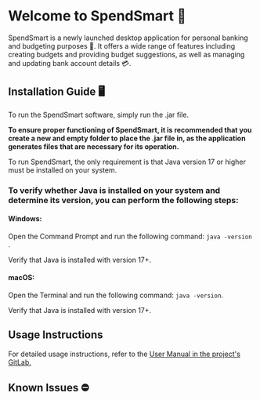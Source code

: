 # Welcome to SpendSmart 🤖

 SpendSmart is a newly launched desktop application for personal banking and budgeting purposes 💸. It offers a wide range of features including creating budgets and providing budget suggestions, as well as managing and updating bank account details 💳.

## Installation Guide 🖥️
To run the SpendSmart software, simply run the .jar file. 

**To ensure proper functioning of SpendSmart, it is recommended that you create a new and empty folder to place the .jar file in, as the application generates files that are necessary for its operation.**

To run SpendSmart, the only requirement is that Java version 17 or higher must be installed on your system.



### To verify whether Java is installed on your system and determine its version, you can perform the following steps:
#### **Windows:** 

Open the Command Prompt and run the following command: `java -version` .

Verify that Java is installed with version 17+.

#### **macOS:**

Open the Terminal and run the following command: `java -version`.

Verify that Java is installed with version 17+.

## Usage Instructions 

For detailed usage instructions, refer to the 
[User Manual in the project's GitLab.](https://gitlab.stud.idi.ntnu.no/idatt1002_2023_group14/idatt1002_2023_group14/-/wikis/Home/System/User-manual)
## Known Issues ⛔️

